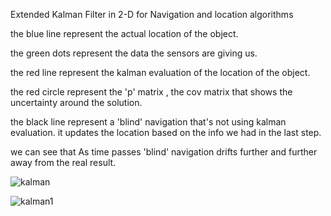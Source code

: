 Extended Kalman Filter in 2-D for Navigation and location algorithms

the blue line represent the actual location of the object.

the green dots represent the data the sensors are giving us.

the red line represent the kalman evaluation of the location of the object.

the red circle represent the 'p' matrix , the cov matrix that shows the uncertainty around the solution.

the black line represent a 'blind' navigation that's not using kalman evaluation. it updates the location based on the info we had in the last step.

we can see that As time passes 'blind' navigation drifts further and further away from the real result.



![kalman](https://github.com/GilShtein/Navigation-and-location-algorithms/assets/110115156/f5fc0d5d-9ab6-4818-8112-080e90f67a49)

![kalman1](https://github.com/GilShtein/Navigation-and-location-algorithms/assets/110115156/d9a4b90b-7e2d-483e-aaac-dd66608adbc7)

